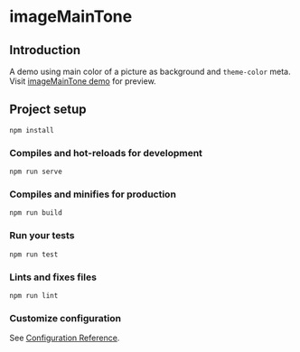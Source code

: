 # imageMainTone

## Introduction

A demo using main color of a picture as background and `theme-color` meta.
Visit [imageMainTone demo](https://NieLamu.github.io/imageMainTone/dist/) for preview.

## Project setup
```
npm install
```

### Compiles and hot-reloads for development
```
npm run serve
```

### Compiles and minifies for production
```
npm run build
```

### Run your tests
```
npm run test
```

### Lints and fixes files
```
npm run lint
```

### Customize configuration
See [Configuration Reference](https://cli.vuejs.org/config/).
